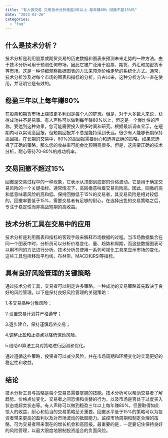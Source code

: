```yaml
---
title: "有人做交易 只用技术分析稳盈3年以上 每年赚80% 回撤不超15%吗"
date: "2023-03-26"
categories: 
  - "faq"
---
```


## 什么是技术分析？

技术分析是利用股票或期货交易的历史数据和图表来预测未来走势的一种方法。由于技术分析可用于预测任何市场，因此它被广泛用于股票、期货、外汇和加密货币等市场。这是一种仔细观察数据图表的方法来预测价格走势的系统化方式。通常，技术分析涉及对每个市场的图表和指标的分析。自古以来，这种分析方法一直在使用，并证明它是有效的。

## 稳盈三年以上每年赚80%

在股票和期货市场上赚取更多利润是每个人的梦想。但是，对于大多数人来说，获得成功并不是易事。有人声称可以做到每年赚80%以上，但这是一个爆炸性的声称。要达到这种效果，您可能需要投入很多时间和研究。根据最新调查显示，在短期内可以实现高回报，但短期回报并不总是能持续到长远。很少有人能够长期保持高回报。在长期的交易中，80%的高回报需要耐心和选择正确的策略。如果您选择了正确的策略，那么您的收益率可能会比预期高很多。但是，这需要正确的技术分析，耐心等待70-80%的成功机率。

## 交易回撤不超过15%

回撤是交易过程中的一种现象，它表示从顶部到底部的价格波动。它是用于确定交易风险的一个关键指标。通常情况下，高回撤意味着交易风险高。因此，回撤的高和低意味着风险的高和低。保持回撤低于15%的交易者，其交易风险是相对较低的。回撤率要低于15%，需要交易者有足够的耐心，在选择出色的交易策略之后，专注于稳定性而非挑战短期的高收益。

## 技术分析工具在交易中的应用

技术分析是利用图表和指标的客观手段来解释市场数据的过程。当市场数据集合在同一个图表中时，分析员可以分析价格变化、量、趋势和周期，而这些数据图表可以用不同的方法进行分析。技术分析员使用一系列可视化工具来显示市场的变化。这些工具包括移动平均线、布林带、MACD和RSI等指标。

## 具有良好风险管理的关键策略

通过技术分析工具，交易者可以制定许多策略。一种成功的交易策略首先取决于良好的风险管理。以下是保持良好风险管理的关键策略：

1.多交易品种分散风险；

2.设置交易计划并严格遵守；

3.逐步建仓，保持谨慎场外交易；

4.调整止盈和止损点以降低惊动风险。

5.借助AI算法工具对策略进行回测和优化。

通过遵循这些策略，投资者可以减少风险，并在市场周期和环境变化时实现更好的稳定性和收益。

## 结论

技术分析工具与策略是每个交易员需要掌握的技能。技术分析可以帮助交易者了解趋势、价格点位变化、交易者之间恐惧和贪婪的行为，以及市场是否处于过度买入状态或超卖状态等。有人声称可以做到稳盈三年以上每年赚80%，但要取得如此惊人的收益，耐心和恰当的交易策略至关重要。回撤水平低于15%的策略可以为投资者带来更高的盈利以及对市场波动的抵御能力。监控市场周期和制定合理的策略，可为交易者带来潜在的增长机会和高回报。最重要的是，一定要记住保持良好的风险管理，以最大限度地限制投资组合的负面风险。
